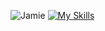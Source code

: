 ![Jamie](https://i.imgur.com/7v11IiR.png)
[![My Skills](https://skillicons.dev/icons?i=js,discord)](https://skillicons.dev)
